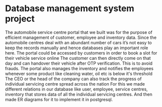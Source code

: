 # Database management system project
The automobile service centre portal that we built was for the purpose of efficient management of customer, employee and inventory data. Since the automobile centres deal with an abundant number of cars it’s not easy to keep the records manually and hence databases play an important role here.
The portal could be accessed by customers in order to book a slot for their vehicle service online
The customer can then directly come on that day and can handover their vehicle after OTP verification. This is to avoid frauds.
The portal also manages the inventory and notifies the employees whenever some product like cleaning water, oil etc is below it's threshold
The CEO or the head of the company can also track the progress of individual servicing centre spread across the nation
For this we made different relations in our database like user, employee, service centres, inventory that stores data of all the individual servicing centres. And then made ER diagrams for it to implement it in postgresql.
